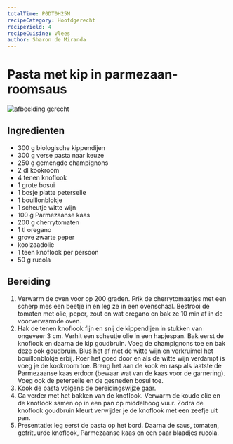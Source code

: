 ```yaml
---
totalTime: P0DT0H25M
recipeCategory: Hoofdgerecht
recipeYield: 4
recipeCuisine: Vlees
author: Sharon de Miranda
---
```


# Pasta met kip in parmezaan- roomsaus

![afbeelding gerecht](https://binnenstebuiten.kro-ncrv.nl/files/styles/facebook_crop/public/poms/still/2021-10/1624473.jpg?h=dec22bcf&itok=YJkvhNVp)

## Ingredienten

- 300 g biologische kippendijen
- 300 g verse pasta naar keuze
- 250 g gemengde champignons
- 2 dl kookroom
- 4 tenen knoflook
- 1 grote bosui
- 1 bosje platte peterselie
- 1 bouillonblokje
- 1 scheutje witte wijn
- 100 g Parmezaanse kaas
- 200 g cherrytomaten
- 1 tl oregano
- grove zwarte peper
- koolzaadolie
- 1 teen knoflook per persoon
- 50 g rucola

## Bereiding

1. Verwarm de oven voor op 200 graden. Prik de cherrytomaatjes met een scherp mes een beetje in en leg ze in een ovenschaal. Bestrooi de tomaten met olie, peper, zout en wat oregano en bak ze 10 min af in de voorverwarmde oven. 
2. Hak de tenen knoflook fijn en snij de kippendijen in stukken van ongeveer 3 cm. Verhit een scheutje olie in een hapjespan. Bak eerst de knoflook en daarna de kip goudbruin. Voeg de champignons toe en bak deze ook goudbruin. Blus het af met de witte wijn en verkruimel het bouillonblokje erbij. Roer het goed door en als de witte wijn verdampt is voeg je de kookroom toe. Breng het aan de kook en rasp als laatste de Parmezaanse kaas erdoor (bewaar wat van de kaas voor de garnering). Voeg ook de peterselie en de gesneden bosui toe.
3. Kook de pasta volgens de bereidingswijze gaar.
4. Ga verder met het bakken van de knoflook. Verwarm de koude olie en de knoflook samen op in een pan op middelhoog vuur. Zodra de knoflook goudbruin kleurt verwijder je de knoflook met een zeefje uit pan.
5. Presentatie: leg eerst de pasta op het bord. Daarna de saus, tomaten, gefrituurde knoflook, Parmezaanse kaas en een paar blaadjes rucola.